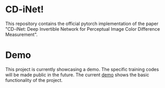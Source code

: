 # CD-iNet! 
This repository contains the official pytorch implementation of the paper "CD-iNet: Deep Invertible Network for Perceptual Image Color
Difference Measurement".


# Demo 
This project is currently showcasing a demo. The specific training codes will be made public in the future. The current [demo](https://github.com/hellooks/CD-iNet/tree/main/demo) shows the basic functionality of the project.
